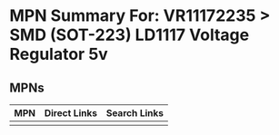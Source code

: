 



# MPN Summary For: VR11172235 > SMD (SOT-223) LD1117 Voltage Regulator 5v

## MPNs
  

|MPN|Direct Links|Search Links|
| :--- | :--- | :--- |
||||
